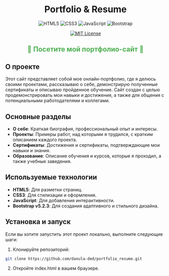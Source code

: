 <div align="center">

  # Portfolio & Resume

  ![HTML5](https://img.shields.io/badge/HTML5-E34F26?style=for-the-badge&logo=html5&logoColor=white)
  ![CSS3](https://img.shields.io/badge/CSS3-1572B6?style=for-the-badge&logo=css3&logoColor=white)
  ![JavaScript](https://img.shields.io/badge/JavaScript-F7DF1E?style=for-the-badge&logo=javascript&logoColor=black)
  ![Bootstrap](https://img.shields.io/badge/Bootstrap-563D7C?style=for-the-badge&logo=bootstrap&logoColor=white)

  [![MIT License](https://img.shields.io/badge/License-MIT-blue.svg)](https://github.com/danula-ded/portfolio_resume/blob/main/LICENSE)


  <h2><a href="https://danula-ded.github.io/portfolio_resume/" target="_blank" style="color:#4CAF50;text-decoration:none;">🌟 Посетите мой портфолио-сайт 🌟</a></h2>
</div>

## О проекте

Этот сайт представляет собой мое онлайн-портфолио, где я делюсь своими проектами, рассказываю о себе, демонстрирую полученные сертификаты и описываю пройденное обучение. Сайт создан с целью продемонстрировать мои навыки и достижения, а также для общения с потенциальными работодателями и коллегами.

## Основные разделы

- **О себе**: Краткая биография, профессиональный опыт и интересы.
- **Проекты**: Примеры работ, над которыми я трудился, с кратким описанием каждого проекта.
- **Сертификаты**: Достижения и сертификаты, подтверждающие мои навыки и знания.
- **Образование**: Описание обучения и курсов, которые я проходил, а также учебные заведения.

## Используемые технологии

- **HTML5**: Для разметки страниц.
- **CSS3**: Для стилизации и оформления.
- **JavaScript**: Для добавления интерактивности.
- **Bootstrap v5.2.3**: Для создания адаптивного и стильного дизайна.

## Установка и запуск

Если вы хотите запустить этот проект локально, выполните следующие шаги:

1. Клонируйте репозиторий:
```bash
git clone https://github.com/danula-ded/portfolio_resume.git
```
2. Откройте index.html в вашем браузере.
